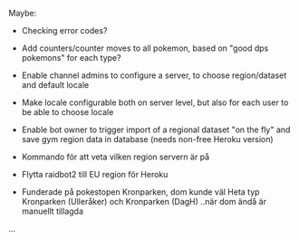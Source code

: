 Maybe:

* Checking error codes?
* Add counters/counter moves to all pokemon, based on "good dps pokemons" for each type?
* Enable channel admins to configure a server, to choose region/dataset and default locale
* Make locale configurable both on server level, but also for each user to be able to choose locale
* Enable bot owner to trigger import of a regional dataset "on the fly" and save gym region data in database 
(needs non-free Heroku version)
* Kommando för att veta vilken region servern är på
* Flytta raidbot2 till EU region för Heroku

* Funderade på pokestopen Kronparken, dom kunde väl Heta typ Kronparken (Ulleråker) och Kronparken (DagH)
  ..när dom ändå är manuellt tillagda

...
